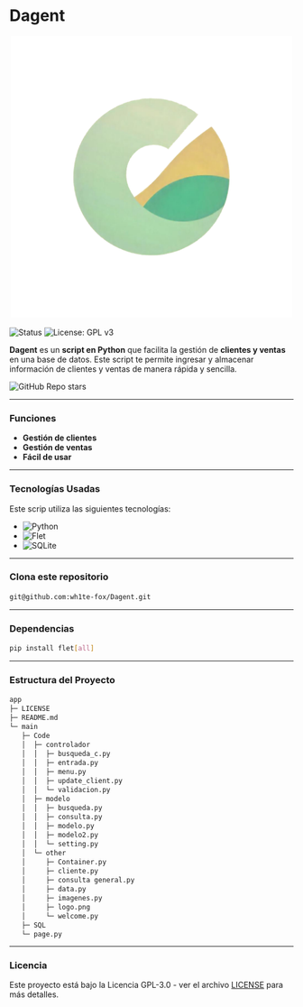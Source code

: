 # Dagent

<p align="center">
  <img 
  width="500" height="500"
  src="main/Code/other/logo.png" 
  alt="logo" />
</p>




![Status](https://img.shields.io/badge/status-in--development-yellow) ![License: GPL v3](https://img.shields.io/badge/License-GPLv3-blue.svg) 

**Dagent** es un **script en Python** que facilita la gestión de **clientes y ventas** en una base de datos. Este script te permite ingresar y almacenar información de clientes y ventas de manera rápida y sencilla.

![GitHub Repo stars](https://img.shields.io/github/stars/wh1te-fox/Projec-db?style=social)

---

###  Funciones

- **Gestión de clientes**
- **Gestión de ventas**
- **Fácil de usar**

---

### Tecnologías Usadas

Este scrip utiliza las siguientes tecnologías:

- ![Python](https://img.shields.io/badge/Python-FFD43B?style=flat&labelColor=FFD43B&color=FFD43B)
- ![Flet](https://img.shields.io/badge/Flet-FF4136?style=flat&labelColor=FF4136&color=FF4136)
- ![SQLite](https://img.shields.io/badge/SQLite-FFFFFF?style=flat&labelColor=FFFFFF&color=FFFFFF&logoColor=000000)

---

### Clona este repositorio

```bash
git@github.com:wh1te-fox/Dagent.git
````

---

### Dependencias

```bash
pip install flet[all]
```

---

### Estructura del Proyecto

```
app
├─ LICENSE
├─ README.md
└─ main
   ├─ Code
   │  ├─ controlador
   │  │  ├─ busqueda_c.py
   │  │  ├─ entrada.py
   │  │  ├─ menu.py
   │  │  ├─ update_client.py
   │  │  └─ validacion.py
   │  ├─ modelo
   │  │  ├─ busqueda.py
   │  │  ├─ consulta.py
   │  │  ├─ modelo.py
   │  │  ├─ modelo2.py
   │  │  └─ setting.py
   │  └─ other
   │     ├─ Container.py
   │     ├─ cliente.py
   │     ├─ consulta general.py
   │     ├─ data.py
   │     ├─ imagenes.py
   │     ├─ logo.png
   │     └─ welcome.py
   ├─ SQL
   └─ page.py

```

---

### Licencia

Este proyecto está bajo la Licencia GPL-3.0 - ver el archivo [LICENSE](https://github.com/wh1te-fox/Projec-db?tab=GPL-3.0-1-ov-file) para más detalles.
